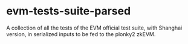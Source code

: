 # evm-tests-suite-parsed
A collection of all the tests of the EVM official test suite, with Shanghai version, in serialized inputs to be fed to the plonky2 zkEVM.
